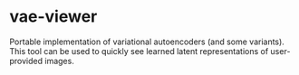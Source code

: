# vae-viewer
Portable implementation of variational autoencoders (and some variants). This tool can be used to quickly see learned latent representations of user-provided images.
